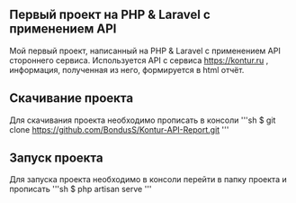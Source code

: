 ## Первый проект на PHP & Laravel с применением API
Мой первый проект, написанный на PHP & Laravel с применением API стороннего сервиса.
Используется API с сервиса https://kontur.ru , информация, полученная из него, формируется в html отчёт.
## Скачивание проекта
Для скачивания проекта необходимо прописать в консоли
'''sh
$ git clone https://github.com/BondusS/Kontur-API-Report.git
'''
## Запуск проекта
Для запуска проекта необходимо в консоли перейти в папку проекта и прописать
'''sh
$ php artisan serve
'''